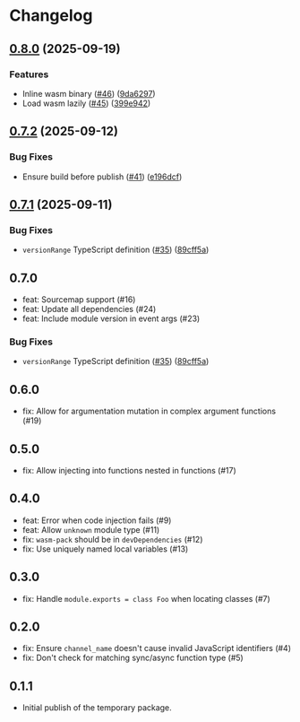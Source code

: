 # Changelog

## [0.8.0](https://github.com/apm-js-collab/orchestrion-js/compare/code-transformer-v0.7.2...code-transformer-v0.8.0) (2025-09-19)


### Features

* Inline wasm binary ([#46](https://github.com/apm-js-collab/orchestrion-js/issues/46)) ([9da6297](https://github.com/apm-js-collab/orchestrion-js/commit/9da6297762dbb7dc46e11a9d62fa8b1b462ba17d))
* Load wasm lazily ([#45](https://github.com/apm-js-collab/orchestrion-js/issues/45)) ([399e942](https://github.com/apm-js-collab/orchestrion-js/commit/399e942fae21d9f16125eba20113c81940d191ff))

## [0.7.2](https://github.com/apm-js-collab/orchestrion-js/compare/code-transformer-v0.7.1...code-transformer-v0.7.2) (2025-09-12)


### Bug Fixes

* Ensure build before publish ([#41](https://github.com/apm-js-collab/orchestrion-js/issues/41)) ([e196dcf](https://github.com/apm-js-collab/orchestrion-js/commit/e196dcf02ba0eac36811180f271db7ef1dc789db))

## [0.7.1](https://github.com/apm-js-collab/orchestrion-js/compare/code-transformer-v0.7.0...code-transformer-v0.7.1) (2025-09-11)

### Bug Fixes

* `versionRange` TypeScript definition ([#35](https://github.com/apm-js-collab/orchestrion-js/issues/35)) ([89cff5a](https://github.com/apm-js-collab/orchestrion-js/commit/89cff5a80bc1149c0bf0b930bf785c75b1d6ac2f))

## 0.7.0

- feat: Sourcemap support (#16)
- feat: Update all dependencies (#24)
- feat: Include module version in event args (#23)

### Bug Fixes

* `versionRange` TypeScript definition ([#35](https://github.com/apm-js-collab/orchestrion-js/issues/35)) ([89cff5a](https://github.com/apm-js-collab/orchestrion-js/commit/89cff5a80bc1149c0bf0b930bf785c75b1d6ac2f))

## 0.6.0

- fix: Allow for argumentation mutation in complex argument functions (#19)

## 0.5.0

- fix: Allow injecting into functions nested in functions (#17)

## 0.4.0

- feat: Error when code injection fails (#9)
- feat: Allow `unknown` module type (#11)
- fix: `wasm-pack` should be in `devDependencies` (#12)
- fix: Use uniquely named local variables (#13)

## 0.3.0

- fix: Handle `module.exports = class Foo` when locating classes (#7)

## 0.2.0

- fix: Ensure `channel_name` doesn't cause invalid JavaScript identifiers (#4)
- fix: Don't check for matching sync/async function type (#5)

## 0.1.1

- Initial publish of the temporary package.
